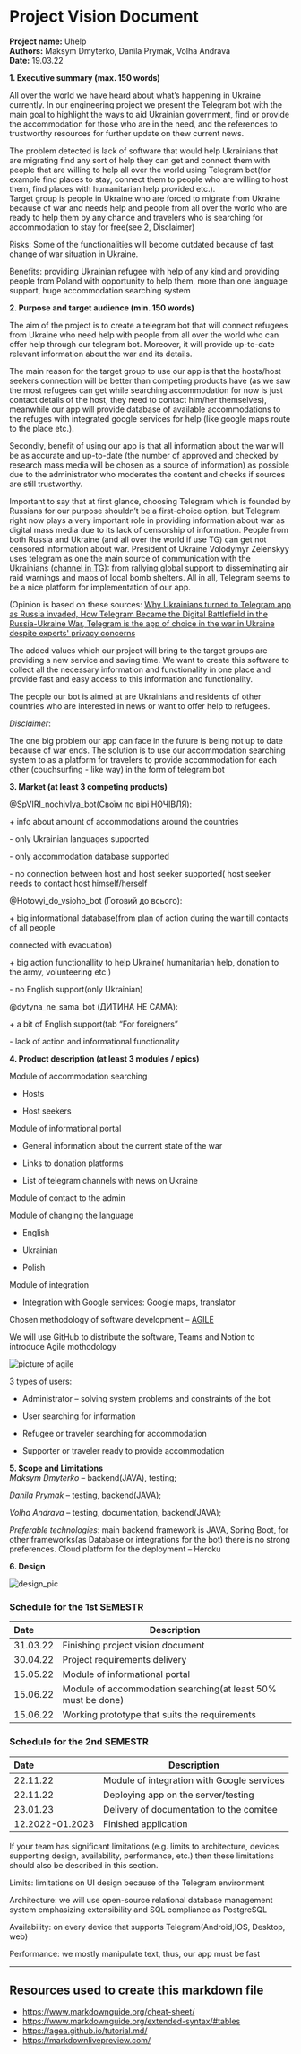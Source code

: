 # Project Vision Document
**Project name:** Uhelp  
**Authors:** Maksym Dmyterko, Danila Prymak, Volha Andrava  
**Date:** 19.03.22  

**1. Executive summary (max. 150 words)**  

All over the world we have  heard about what’s happening in Ukraine currently. In our engineering project we present the Telegram bot with the main goal to highlight the ways to aid Ukrainian government, find or provide the accommodation for those who are in the need, and the references to trustworthy resources for further update on thew current news.

The problem detected is lack of software that would help Ukrainians that are migrating find any sort of help they can get and connect them with people that are willing to help all over the world using Telegram bot(for example find places to stay, connect them to people who are willing to host them, find places with humanitarian help provided etc.).    
Target group is people in Ukraine who are forced to migrate from Ukraine because of war and needs help and people from all over the world who are ready to help them by any chance and travelers who is searching for accommodation to stay for free(see 2, Disclaimer)  

Risks: Some of the functionalities will become outdated because of fast change of war situation in Ukraine.

Benefits: providing Ukrainian refugee with help of any kind and providing people from Poland with opportunity to help them, more than one language support, huge accommodation searching system

**2. Purpose and target audience (min. 150 words)**  

The aim of the project is to create a telegram bot that will connect refugees from Ukraine who need help with people from all over the world who can offer help through our telegram bot. Moreover, it will provide up-to-date relevant information about the war and its details.



The main reason for the target group to use our app is that the hosts/host seekers connection will be better than competing products have (as we saw the most refugees can get while searching accommodation for now is just contact details of the host, they need to contact him/her themselves), meanwhile our app will provide database of available accommodations to the refuges with integrated google services for help (like google maps route to the place etc.).  



Secondly, benefit of using our app is that all information about the war will be as accurate and up-to-date (the number of approved and checked by research mass media will be chosen as a source of information) as possible due to the administrator who moderates the content and checks if sources are still trustworthy.



Important to say that at first glance, choosing Telegram which is founded by Russians for our purpose shouldn’t be a first-choice option, but Telegram right now plays a very important role in providing information about war as digital mass media due to its lack of censorship of information. People from both Russia and Ukraine (and all over the world if use TG) can get not censored information about war. President of Ukraine Volodymyr Zelenskyy uses telegram as one the main source of communication with the Ukrainians ([channel in TG](https://t.me/V_Zelenskiy_official)): from rallying global support to disseminating air raid warnings and maps of local bomb shelters. All in all, Telegram seems to be a nice platform for implementation of our app.

(Opinion is based on these sources: [Why Ukrainians turned to Telegram app as Russia invaded, How Telegram Became the Digital Battlefield in the Russia-Ukraine War, Telegram is the app of choice in the war in Ukraine despite experts' privacy concerns](https://www.npr.org/2022/03/14/1086483703/telegram-ukraine-war-russia?t=1650114416921)



 The added values which our project will bring to the target groups are providing a new service and saving time. We want to create this software to collect all the necessary information and functionality in one place and provide fast and easy access to this information and functionality.

The people our bot is aimed at are Ukrainians and residents of other countries who are interested in news or want to offer help to refugees.



*Disclaimer*:

The one big problem our app can face in the future is being not up to date because of war ends. The solution is to use our accommodation searching system to as a platform for travelers to provide accommodation for each other (couchsurfing - like way) in the form of telegram bot

**3. Market (at least 3 competing products)**

@SpVIRI_nochivlya_bot(Своїм по вірі НОЧІВЛЯ):

\+ info about amount of accommodations around the countries

\- only Ukrainian languages supported

\- only accommodation database supported

\- no connection between host and host seeker supported( host seeker needs to contact host 		himself/herself



@Hotovyi_do_vsioho_bot  (Готовий до всього):

\+ big informational database(from plan of action during the war till contacts of all people        

connected with evacuation)

\+ big action functionallity to help Ukraine( humanitarian help, donation to the army, 		volunteering etc.)

\- no English support(only Ukrainian)

@dytyna_ne_sama_bot (ДИТИНА НЕ САМА):

\+ a bit of English support(tab “For foreigners”

\- lack of action and informational functionality


**4. Product description (at least 3 modules / epics)**

Module of accommodation searching
- Hosts

- Host seekers

Module of informational portal

- General information about the current state of the war

- Links to donation platforms

- List of telegram channels with news on Ukraine

Module of contact to the admin

Module of changing the language

- English

- Ukrainian

- Polish

Module of integration

- Integration with Google services: Google maps, translator

Chosen methodology of software development – [AGILE](https://www.synopsys.com/blogs/software-security/top-4-software-development-methodologies/)

We will use GitHub to distribute the software, Teams and Notion to introduce Agile mothodology

![picture of agile](https://github.com/realtehcman/Uhelp/blob/main/documents/pictures/agile_pic.jpg?raw=true)

3 types of users:

- Administrator – solving system problems and constraints of the bot

- User searching for information

- Refugee or traveler searching for accommodation

- Supporter or traveler ready to provide accommodation

**5. Scope and Limitations**  
*Maksym Dmyterko* – backend(JAVA), testing;

*Danila Prymak* – testing, backend(JAVA);

*Volha Andrava* – testing, documentation, backend(JAVA);

*Preferable technologies*: main backend framework is JAVA, Spring Boot, for other frameworks(as Database or integrations for the bot) there is no strong preferences. Cloud platform for the deployment – Heroku

**6. Design**

![design_pic](https://github.com/realtehcman/Uhelp/blob/main/documents/pictures/design_pic.png?raw=true)


### Schedule for the 1st SEMESTR   

|Date       | Description|  
| :------   |  ------ |  
| 31.03.22  | Finishing project vision document  |  
| 30.04.22  | Project requirements delivery |  
| 15.05.22  |Module of informational portal  |  
| 15.06.22  |Module of accommodation searching(at least 50% must be done)  |  
| 15.06.22  |Working prototype that suits the requirements |  


### Schedule for the 2nd SEMESTR   

|Date       | Description|  
| :------   |  ------ |  
| 22.11.22  | Module of integration with Google services  |  
| 22.11.22  | Deploying app on the server/testing  |  
| 23.01.23  | Delivery of documentation to the comitee  |
| 12.2022-01.2023  | Finished application|

If your team has significant limitations (e.g. limits to architecture, devices supporting design, availability, performance, etc.) then these limitations should also be described in this section.



Limits: limitations on UI design because of the Telegram environment

Architecture: we will use open-source relational database management system emphasizing extensibility and SQL compliance as PostgreSQL

Availability: on every device that supports Telegram(Android,IOS, Desktop, web)

Performance: we mostly manipulate text, thus, our app must be fast

---
## Resources used to create this markdown file

- https://www.markdownguide.org/cheat-sheet/
- https://www.markdownguide.org/extended-syntax/#tables
- https://agea.github.io/tutorial.md/
- https://markdownlivepreview.com/
